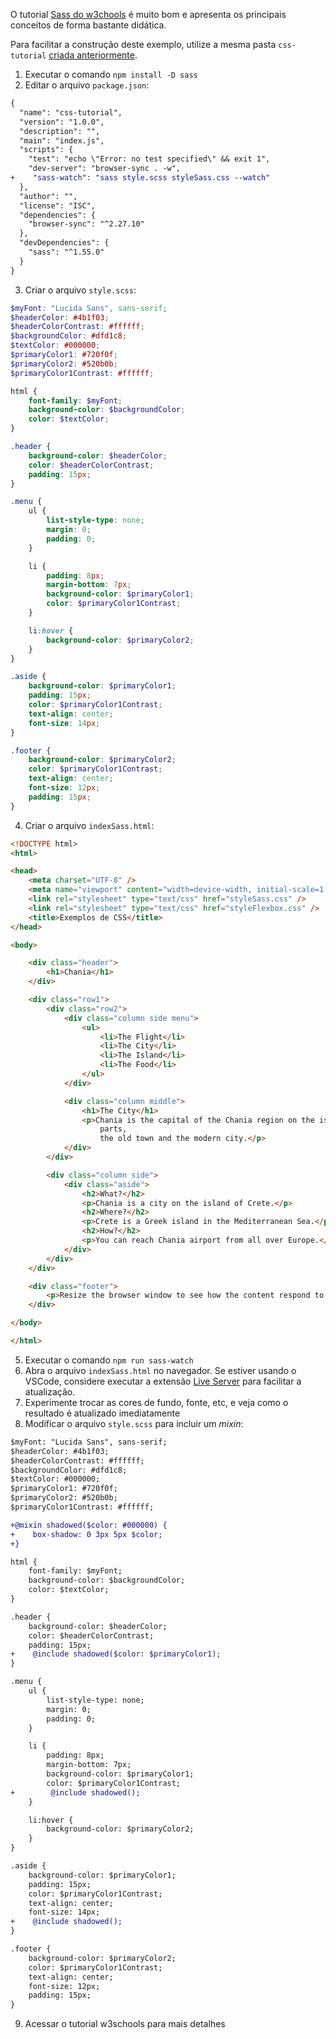 O tutorial [Sass do w3chools](https://www.w3schools.com/sass/) é muito bom e apresenta os principais conceitos de forma bastante didática.

Para facilitar a construção deste exemplo, utilize a mesma pasta `css-tutorial` [criada anteriormente](./README.md).

1. Executar o comando `npm install -D sass`
2. Editar o arquivo `package.json`:

```diff
{
  "name": "css-tutorial",
  "version": "1.0.0",
  "description": "",
  "main": "index.js",
  "scripts": {
    "test": "echo \"Error: no test specified\" && exit 1",
    "dev-server": "browser-sync . -w",
+    "sass-watch": "sass style.scss styleSass.css --watch"
  },
  "author": "",
  "license": "ISC",
  "dependencies": {
    "browser-sync": "^2.27.10"
  },
  "devDependencies": {
    "sass": "^1.55.0"
  }
}
```

3. Criar o arquivo `style.scss`:

```scss
$myFont: "Lucida Sans", sans-serif;
$headerColor: #4b1f03;
$headerColorContrast: #ffffff;
$backgroundColor: #dfd1c8;
$textColor: #000000;
$primaryColor1: #720f0f;
$primaryColor2: #520b0b;
$primaryColor1Contrast: #ffffff;

html {
    font-family: $myFont;
    background-color: $backgroundColor;
    color: $textColor;
}

.header {
    background-color: $headerColor;
    color: $headerColorContrast;
    padding: 15px;
}

.menu {
    ul {
        list-style-type: none;
        margin: 0;
        padding: 0;
    }

    li {
        padding: 8px;
        margin-bottom: 7px;
        background-color: $primaryColor1;
        color: $primaryColor1Contrast;
    }

    li:hover {
        background-color: $primaryColor2;
    }
}

.aside {
    background-color: $primaryColor1;
    padding: 15px;
    color: $primaryColor1Contrast;
    text-align: center;
    font-size: 14px;
}

.footer {
    background-color: $primaryColor2;
    color: $primaryColor1Contrast;
    text-align: center;
    font-size: 12px;
    padding: 15px;
}
```

4. Criar o arquivo `indexSass.html`:

```html
<!DOCTYPE html>
<html>

<head>
    <meta charset="UTF-8" />
    <meta name="viewport" content="width=device-width, initial-scale=1.0" />
    <link rel="stylesheet" type="text/css" href="styleSass.css" />
    <link rel="stylesheet" type="text/css" href="styleFlexbox.css" />
    <title>Exemplos de CSS</title>
</head>

<body>

    <div class="header">
        <h1>Chania</h1>
    </div>

    <div class="row1">
        <div class="row2">
            <div class="column side menu">
                <ul>
                    <li>The Flight</li>
                    <li>The City</li>
                    <li>The Island</li>
                    <li>The Food</li>
                </ul>
            </div>

            <div class="column middle">
                <h1>The City</h1>
                <p>Chania is the capital of the Chania region on the island of Crete. The city can be divided in two
                    parts,
                    the old town and the modern city.</p>
            </div>
        </div>

        <div class="column side">
            <div class="aside">
                <h2>What?</h2>
                <p>Chania is a city on the island of Crete.</p>
                <h2>Where?</h2>
                <p>Crete is a Greek island in the Mediterranean Sea.</p>
                <h2>How?</h2>
                <p>You can reach Chania airport from all over Europe.</p>
            </div>
        </div>
    </div>

    <div class="footer">
        <p>Resize the browser window to see how the content respond to the resizing.</p>
    </div>

</body>

</html>
```

5. Executar o comando `npm run sass-watch`
6. Abra o arquivo `indexSass.html` no navegador. Se estiver usando o VSCode, considere executar a extensão [Live Server](https://marketplace.visualstudio.com/items?itemName=ritwickdey.LiveServer) para facilitar a atualização.
7. Experimente trocar as cores de fundo, fonte, etc, e veja como o resultado é atualizado imediatamente
8. Modificar o arquivo `style.scss` para incluir um *mixin*:

```diff
$myFont: "Lucida Sans", sans-serif;
$headerColor: #4b1f03;
$headerColorContrast: #ffffff;
$backgroundColor: #dfd1c8;
$textColor: #000000;
$primaryColor1: #720f0f;
$primaryColor2: #520b0b;
$primaryColor1Contrast: #ffffff;

+@mixin shadowed($color: #000000) {
+    box-shadow: 0 3px 5px $color;
+}

html {
    font-family: $myFont;
    background-color: $backgroundColor;
    color: $textColor;
}

.header {
    background-color: $headerColor;
    color: $headerColorContrast;
    padding: 15px;
+    @include shadowed($color: $primaryColor1);
}

.menu {
    ul {
        list-style-type: none;
        margin: 0;
        padding: 0;
    }

    li {
        padding: 8px;
        margin-bottom: 7px;
        background-color: $primaryColor1;
        color: $primaryColor1Contrast;
+        @include shadowed();
    }

    li:hover {
        background-color: $primaryColor2;
    }
}

.aside {
    background-color: $primaryColor1;
    padding: 15px;
    color: $primaryColor1Contrast;
    text-align: center;
    font-size: 14px;
+    @include shadowed();
}

.footer {
    background-color: $primaryColor2;
    color: $primaryColor1Contrast;
    text-align: center;
    font-size: 12px;
    padding: 15px;
}
```

9. Acessar o tutorial w3schools para mais detalhes